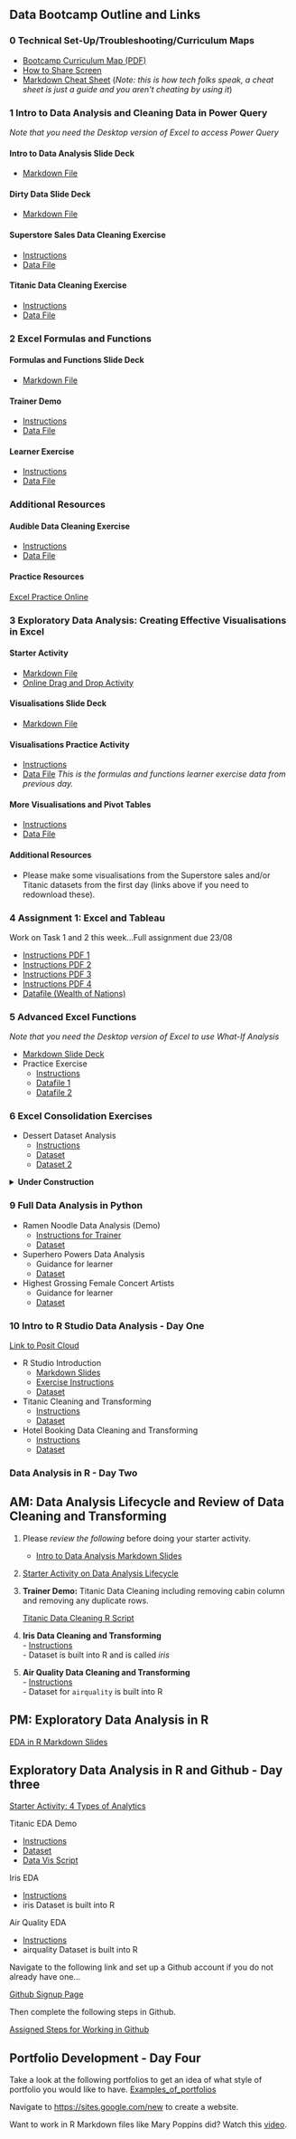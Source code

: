 ## Data Bootcamp Outline and Links

### 0 Technical Set-Up/Troubleshooting/Curriculum Maps
  - [Bootcamp Curriculum Map (PDF)](./Just_IT_Skills_Bootcamp_in_Data_Technician_Curriculum.pdf)
  - [How to Share Screen](./How_to_Share_Screen.md)
  - [Markdown Cheat Sheet](https://github.com/lifeparticle/Markdown-Cheatsheet) (*Note: this is how tech folks speak, a cheat sheet is just a guide and you aren't cheating by using it*)
### 1 Intro to Data Analysis and Cleaning Data in Power Query 
*Note that you need the Desktop version of Excel to access Power Query*
#### Intro to Data Analysis Slide Deck
  - [Markdown File](./01%20Intro%20to%20Data%20Analysis%20and%20Excel/IntrotoDataAnalysis.slides.md)
#### Dirty Data Slide Deck
  - [Markdown File](RL-JIT/Data_Training/01%20Intro%20to%20Data%20Analysis%20and%20Excel/DirtyData.slides.md)
#### Superstore Sales Data Cleaning Exercise
  - [Instructions](./01%20Intro%20to%20Data%20Analysis%20and%20Excel/SuperStore%20Sales%20Excel%20PQ%20Cleaning%20Exercise/TasterDay_CleaningTransformingExercise_Excel.docx)
  - [Data File](./01%20Intro%20to%20Data%20Analysis%20and%20Excel/SuperStore%20Sales%20Excel%20PQ%20Cleaning%20Exercise/sample_-_superstore.xlsx)
#### Titanic Data Cleaning Exercise
  - [Instructions](./01%20Intro%20to%20Data%20Analysis%20and%20Excel/Titanic%20Excel%20PQ%20Cleaning%20Exercise/titanic_cleaning_ExcelPQ.docx)
  - [Data File](./01%20Intro%20to%20Data%20Analysis%20and%20Excel/Titanic%20Excel%20PQ%20Cleaning%20Exercise/Titanic-Dataset.csv)
### 2 Excel Formulas and Functions
#### Formulas and Functions Slide Deck
  - [Markdown File](./02%20Excel%20Formulas%20and%20Functions/Day1PM_pres_transformdata.slides.md)
#### Trainer Demo
  - [Instructions](./main/2%20Excel%20Formulas%20and%20Functions/Day1PM_TrainerDemoInstructions.docx)
  - [Data File](./main/2%20Excel%20Formulas%20and%20Functions/Day1PM_trainerDemoData.xlsx)
#### Learner Exercise
  - [Instructions](./02%20Excel%20Formulas%20and%20Functions/Day1PM_Learner_Instructions.docx)
  - [Data File](./02%20Excel%20Formulas%20and%20Functions/Day1PM_learner_WorkshopData.xlsx)
### Additional Resources
#### Audible Data Cleaning Exercise
  - [Instructions](./02%20Excel%20Formulas%20and%20Functions/Audible%20Data%20Cleaning%20Exercise/Audible_CleaningandTransforming.docx)
  - [Data File](./02%20Excel%20Formulas%20and%20Functions/Audible%20Data%20Cleaning%20Exercise/audible_uncleaned.csv)
#### Practice Resources
[Excel Practice Online](https://excel-practice-online.com/)

### 3 Exploratory Data Analysis: Creating Effective Visualisations in Excel
#### Starter Activity
  - [Markdown File](./01%20Intro%20to%20Data%20Analysis%20and%20Excel/analytics_group_activity.md)
  - [Online Drag and Drop Activity](https://app.nearpod.com/?pin=flx6k)
#### Visualisations Slide Deck
  - [Markdown File](./03%20Data%20Visualisations%20in%20Excel/Day2AM_Lecture_vis.slides.md)
#### Visualisations Practice Activity
  - [Instructions](./03%20Data%20Visualisations%20in%20Excel/Day2AM_LearnerInstructions_xlvis.docx)
  - [Data File](./02%20Excel%20Formulas%20and%20Functions/Day1PM_learner_WorkshopData.xlsx) *This is the formulas and functions learner exercise data from previous day.*
#### More Visualisations and Pivot Tables
  - [Instructions](./03%20Data%20Visualisations%20in%20Excel/Consolidation_excel_workshop.docx)
  - [Data File](./03%20Data%20Visualisations%20in%20Excel/pivottable_salesdata.xlsx)
#### Additional Resources
  - Please make some visualisations from the Superstore sales and/or Titanic datasets from the first day (links above if you need to redownload these).

### 4 Assignment 1: Excel and Tableau 
Work on Task 1 and 2 this week...Full assignment due 23/08
  - [Instructions PDF 1](./04%20Assignment1/Excel&Tableau%20Assignment%20-%20part1.pdf)
  - [Instructions PDF 2](./04%20Assignment1/Excel&Tableau%20Assignment%20-%20part2.pdf)
  - [Instructions PDF 3](./04%20Assignment1/Excel&Tableau%20Assignment%20-%20part3.pdf)
  - [Instructions PDF 4](./04%20Assignment1/Excel&Tableau%20Assignment%20-%20part4.pdf)
  - [Datafile (Wealth of Nations)](./04%20Assignment1/The%20Wealth%20of%20nations.xlsx)

### 5 Advanced Excel Functions
*Note that you need the Desktop version of Excel to use What-If Analysis*
  - [Markdown Slide Deck](./05%20Advanced_Excel_Functions/AdvancedExcelTopics.slides.md)
  - Practice Exercise
    - [Instructions](./05%20Advanced_Excel_Functions/AdvancedExcelTopics_Instructions.docx)
    - [Datafile 1](./05%20Advanced_Excel_Functions/first_dataset.csv)
    - [Datafile 2](./05%20Advanced_Excel_Functions/second_dataset.csv)
### 6 Excel Consolidation Exercises
  - Dessert Dataset Analysis
    - [Instructions](./06%20Excel_Consolidation_Exercises/Dessert%20Shop%20Analysis%20Instructions.docx)
    - [Dataset](./06%20Excel_Consolidation_Exercises/dessert_dataset.csv)
    - [Dataset 2](./06%20Excel_Consolidation_Exercises/dessert_dataset_2.csv)

<details>
<summary><b>Under Construction</b></summary>
  - Olympics Dataset Analysis
    - [Instructions](./06%20Excel_Consolidation_Exercises/Olympic%20Dataset%20Analysis%20Instructions.docx)
    - [Dataset](./06%20Excel_Consolidation_Exercises/olympic_dataset.csv)
  - Travel Destinations Dataset Analysis
    - [Instructions](./06%20Excel_Consolidation_Exercises/Travel%20Destinations%20Dataset%20Analysis%20Instructions.docx)
    - [Dataset](./06%20Excel_Consolidation_Exercises/travel_dataset.csv)
</details>

### 9 Full Data Analysis in Python
  - Ramen Noodle Data Analysis (Demo)
    - [Instructions for Trainer](./09%20Python%20Data%20Analysis/Ramen%20/RamenDataAnalysis_Instructions.md)
    - [Dataset](./09%20Python%20Data%20Analysis/Ramen%20/Top%20Ramen%20Ratings.csv)
  - Superhero Powers Data Analysis
    - Guidance for learner
    - [Dataset](./09%20Python%20Data%20Analysis/Superhero_Powers/super_hero_powers.csv)
  - Highest Grossing Female Concert Artists
    - Guidance for learner
    - [Dataset](./09%20Python%20Data%20Analysis/Highest_Grossing_Female_Concert_Artists/highest_gross_concert_women.csv)


### 10 Intro to R Studio Data Analysis - Day One
[Link to Posit Cloud](https://posit.cloud/) 
  - R Studio Introduction
    - [Markdown Slides](./10%20R%20Studio%20Data%20Analysis/RStudio_tutorial.slides.md)
    - [Exercise Instructions](./10%20R%20Studio%20Data%20Analysis/Intro_Exercises.md)
    - [Dataset](./10%20R%20Studio%20Data%20Analysis/sample_dataset_with_missing.csv)
  - Titanic Cleaning and Transforming
    - [Instructions](./10%20R%20Studio%20Data%20Analysis/Titanic_Analysis.md)
    - [Dataset](./01%20Intro%20to%20Data%20Analysis%20and%20Excel/Titanic%20Excel%20PQ%20Cleaning%20Exercise/Titanic-Dataset.csv)
  - Hotel Booking Data Cleaning and Transforming
    - [Instructions](./10%20R%20Studio%20Data%20Analysis/hotel_booking_instructions.md)
    - [Dataset](./10%20R%20Studio%20Data%20Analysis/hotel_bookings.csv)

### Data Analysis in R - Day Two
## AM: Data Analysis Lifecycle and Review of Data Cleaning and Transforming 
    
  1) Please *review the following* before doing your starter activity.
      - [Intro to Data Analysis Markdown Slides](./01%20Intro%20to%20Data%20Analysis%20and%20Excel/IntrotoDataAnalysis.slides.md)
  2) [Starter Activity on Data Analysis Lifecycle](https://app.nearpod.com/?pin=7cijt)
  3) **Trainer Demo:** Titanic Data Cleaning including removing cabin column and removing any duplicate rows.

     [Titanic Data Cleaning R Script](./10%20R%20Studio%20Data%20Analysis/Titanic_Data_Cleaning_Script.R)
  
  4) **Iris Data Cleaning and Transforming** <br>
    - [Instructions](./10%20R%20Studio%20Data%20Analysis/iris_data_cleaning_instructions.md) <br>
    - Dataset is built into R and is called *iris* <br>
  5) **Air Quality Data Cleaning and Transforming** <br>
    - [Instructions](./10%20R%20Studio%20Data%20Analysis/air_quality_cleaning_instructions.md) <br>
    - Dataset for `airquality` is built into R


## PM: Exploratory Data Analysis in R 
      
  [EDA in R Markdown Slides](./10%20R%20Studio%20Data%20Analysis/EDA_in_R.md)
  
## Exploratory Data Analysis in R and Github - Day three

[Starter Activity: 4 Types of Analytics](https://app.nearpod.com/?pin=cvsj9)

Titanic EDA Demo
  - [Instructions](./10%20R%20Studio%20Data%20Analysis/titanic_EDA.md)
  - [Dataset](./10%20R%20Studio%20Data%20Analysis/cleaned_titanic_data.csv)
  - [Data Vis Script](./10%20R%20Studio%20Data%20Analysis/Titanic_Data_Vis_Script.R)

Iris EDA
  - [Instructions](./10%20R%20Studio%20Data%20Analysis/Iris_Data_EDA.md)
  - iris Dataset is built into R

Air Quality EDA
  - [Instructions](./10%20R%20Studio%20Data%20Analysis/air_quality_EDA_instructions.md)
  - airquality Dataset is built into R

Navigate to the following link and set up a Github account if you do not already have one...

[Github Signup Page](https://github.com/signup)

Then complete the following steps in Github.

[Assigned Steps for Working in Github](./11_Portfolio_Development/Please_Do_This.md)

## Portfolio Development - Day Four

Take a look at the following portfolios to get an idea of what style of portfolio you would like to have.
[Examples_of_portfolios](./11_Portfolio_Development/Examples_of_portfolios.md)

Navigate to https://sites.google.com/new to create a website.

Want to work in R Markdown files like Mary Poppins did? Watch this [video](https://www.youtube.com/watch?v=GEvyAqYa8p0).


